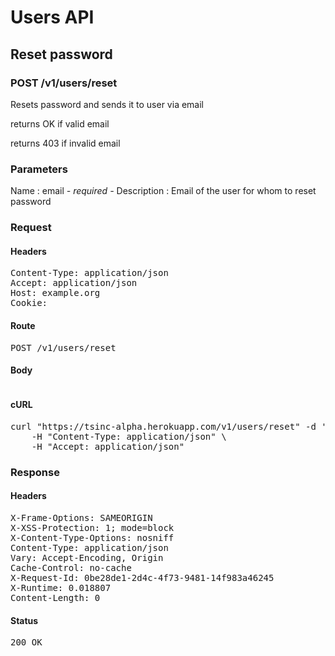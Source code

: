 # Users API

## Reset password

### POST /v1/users/reset

Resets password and sends it to user via email

returns OK if valid email

returns 403 if invalid email

### Parameters

Name : email *- required -*
Description : Email of the user for whom to reset password

### Request

#### Headers

<pre>Content-Type: application/json
Accept: application/json
Host: example.org
Cookie: </pre>

#### Route

<pre>POST /v1/users/reset</pre>

#### Body
```javascript

```


#### cURL

<pre class="request">curl &quot;https://tsinc-alpha.herokuapp.com/v1/users/reset&quot; -d &#39;{&quot;email&quot;:&quot;success@simulator.amazonses.com&quot;}&#39; -X POST \
	-H &quot;Content-Type: application/json&quot; \
	-H &quot;Accept: application/json&quot;</pre>

### Response

#### Headers

<pre>X-Frame-Options: SAMEORIGIN
X-XSS-Protection: 1; mode=block
X-Content-Type-Options: nosniff
Content-Type: application/json
Vary: Accept-Encoding, Origin
Cache-Control: no-cache
X-Request-Id: 0be28de1-2d4c-4f73-9481-14f983a46245
X-Runtime: 0.018807
Content-Length: 0</pre>

#### Status

<pre>200 OK</pre>

